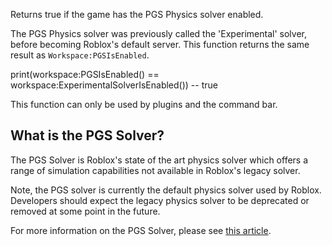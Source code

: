 Returns true if the game has the PGS Physics solver enabled.

The PGS Physics solver was previously called the 'Experimental' solver, before becoming Roblox's default server. This function returns the same result as `Workspace:PGSIsEnabled`.

print(workspace:PGSIsEnabled() == workspace:ExperimentalSolverIsEnabled()) -- true

This function can only be used by plugins and the command bar.

What is the PGS Solver?
-----------------------

The PGS Solver is Roblox's state of the art physics solver which offers a range of simulation capabilities not available in Roblox's legacy solver.

Note, the PGS solver is currently the default physics solver used by Roblox. Developers should expect the legacy physics solver to be deprecated or removed at some point in the future.

For more information on the PGS Solver, please see [this article](https://developer.roblox.com/articles/Building-with-PGS).